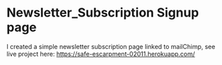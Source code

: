# Newsletter_Subscription Signup page
I created a simple newsletter subscription page linked to mailChimp, see live project here: https://safe-escarpment-02011.herokuapp.com/

